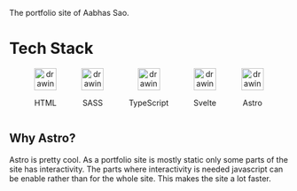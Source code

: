 The portfolio site of Aabhas Sao.

# Tech Stack

<div style="width:100%; display:flex; flex-direction:row;justify-content:space-evenly; text-align: center">
    <div>
    <img src="https://cdn.jsdelivr.net/gh/devicons/devicon/icons/html5/html5-original.svg" alt="drawing" style="width:40px;"/>
    <p> HTML</p>
    </div>
    <div>
    <img src="https://cdn.jsdelivr.net/gh/devicons/devicon/icons/sass/sass-original.svg" alt="drawing" style="width:40px;"/>
    <p>SASS</p>
    </div>
    <div>
    <img src="https://cdn.jsdelivr.net/gh/devicons/devicon/icons/typescript/typescript-original.svg" alt="drawing" style="width:40px;"/>
    <p>TypeScript</p>
    </div>
    <div>
    <img src="https://cdn.jsdelivr.net/gh/devicons/devicon/icons/svelte/svelte-original.svg" alt="drawing" style="width:40px;"/>
    <p> Svelte</p>
    </div>
    <div>
    <img src="https://bestofjs.org/logos/astro.svg" alt="drawing" style="width:40px;"/>
    <p> Astro</p>
    </div>
</div>

## Why Astro?

Astro is pretty cool. As a portfolio site is mostly static only some parts of the site has interactivity. The parts where interactivity is needed javascript can be enable rather than for the whole site. This makes the site a lot faster.
